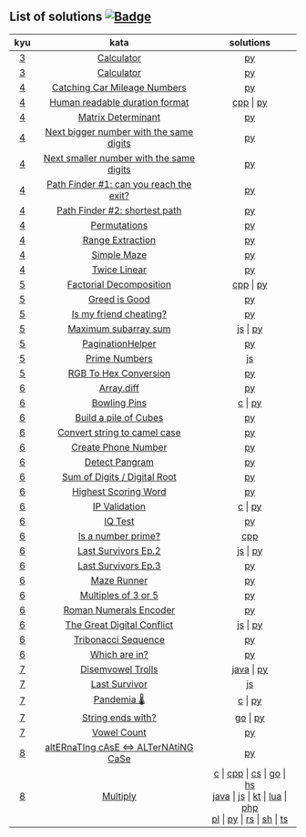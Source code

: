 ## List of solutions [![Badge](https://www.codewars.com/users/e1630m/badges/small)](https://www.codewars.com/users/e1630m)
| kyu | kata | solutions |
| :-: | :--: | :-------: |
| [3](https://github.com/e1630m/codewars/tree/main/3kyu) | [Calculator](https://www.codewars.com/kata/5235c913397cbf2508000048)                                       | [py](https://github.com/e1630m/codewars/blob/main/3kyu/calculator.py) |
| [3](https://github.com/e1630m/codewars/tree/main/3kyu) | [Calculator](https://www.codewars.com/kata/5296bc77afba8baa690002d7)                                       | [py](https://github.com/e1630m/codewars/blob/main/3kyu/sudoku_solver.py) |
| [4](https://github.com/e1630m/codewars/tree/main/4kyu) | [Catching Car Mileage Numbers](https://www.codewars.com/kata/52c4dd683bfd3b434c000292)                     | [py](https://github.com/e1630m/codewars/blob/main/4kyu/catching_car_mileage_numbers.py) |
| [4](https://github.com/e1630m/codewars/tree/main/4kyu) | [Human readable duration format](https://www.codewars.com/kata/52742f58faf5485cae000b9a)                   | [cpp](https://github.com/e1630m/codewars/blob/main/4kyu/human_readable_duration_format.cpp) \| [py](https://github.com/e1630m/codewars/blob/main/4kyu/human_readable_duration_format.py) |
| [4](https://github.com/e1630m/codewars/tree/main/4kyu) | [Matrix Determinant](https://www.codewars.com/kata/52a382ee44408cea2500074c)                               | [py](https://github.com/e1630m/codewars/blob/main/4kyu/matrix_determinant.py) |
| [4](https://github.com/e1630m/codewars/tree/main/4kyu) | [Next bigger number with the same digits](https://www.codewars.com/kata/55983863da40caa2c900004e)          | [py](https://github.com/e1630m/codewars/blob/main/4kyu/next_bigger_number_with_the_same_digits.py) |
| [4](https://github.com/e1630m/codewars/tree/main/4kyu) | [Next smaller number with the same digits](https://www.codewars.com/kata/5659c6d896bc135c4c00021e)         | [py](https://github.com/e1630m/codewars/blob/main/4kyu/next_smaller_number_with_the_same_digits.py) |
| [4](https://github.com/e1630m/codewars/tree/main/4kyu) | [Path Finder #1: can you reach the exit?](https://www.codewars.com/kata/5765870e190b1472ec0022a2)          | [py](https://github.com/e1630m/codewars/blob/main/4kyu/path_finder_1_can_you_reach_the_exit.py) |
| [4](https://github.com/e1630m/codewars/tree/main/4kyu) | [Path Finder #2: shortest path](https://www.codewars.com/kata/57658bfa28ed87ecfa00058a)                    | [py](https://github.com/e1630m/codewars/blob/main/4kyu/path_finder_2_shortest_path.py) |
| [4](https://github.com/e1630m/codewars/tree/main/4kyu) | [Permutations](https://www.codewars.com/kata/5254ca2719453dcc0b00027d)                                     | [py](https://github.com/e1630m/codewars/blob/main/4kyu/permutations.py) |
| [4](https://github.com/e1630m/codewars/tree/main/4kyu) | [Range Extraction](https://www.codewars.com/kata/51ba717bb08c1cd60f00002f)                                 | [py](https://github.com/e1630m/codewars/blob/main/4kyu/range_extraction.py) |
| [4](https://github.com/e1630m/codewars/tree/main/4kyu) | [Simple Maze](https://www.codewars.com/kata/56bb9b7838dd34d7d8001b3c)                                      | [py](https://github.com/e1630m/codewars/blob/main/4kyu/simple_maze.py) |
| [4](https://github.com/e1630m/codewars/tree/main/4kyu) | [Twice Linear](https://www.codewars.com/kata/5672682212c8ecf83e000050)                                     | [py](https://github.com/e1630m/codewars/blob/main/4kyu/twice_linear.py) |
| [5](https://github.com/e1630m/codewars/tree/main/5kyu) | [Factorial Decomposition](https://www.codewars.com/kata/5a045fee46d843effa000070)                          | [cpp](https://github.com/e1630m/codewars/blob/main/5kyu/factorial_decomposition.cpp) \| [py](https://github.com/e1630m/codewars/blob/main/5kyu/factorial_decomposition.py) |
| [5](https://github.com/e1630m/codewars/tree/main/5kyu) | [Greed is Good](https://www.codewars.com/kata/5270d0d18625160ada0000e4)                                    | [py](https://github.com/e1630m/codewars/blob/main/5kyu/greed_is_good.py) |
| [5](https://github.com/e1630m/codewars/tree/main/5kyu) | [Is my friend cheating?](https://www.codewars.com/kata/5547cc7dcad755e480000004)                           | [py](https://github.com/e1630m/codewars/blob/main/5kyu/is_my_friend_cheating.py) |
| [5](https://github.com/e1630m/codewars/tree/main/5kyu) | [Maximum subarray sum](https://www.codewars.com/kata/54521e9ec8e60bc4de000d6c)                             | [js](https://github.com/e1630m/codewars/blob/main/5kyu/maximum_subarray_sum.js) \| [py](https://github.com/e1630m/codewars/blob/main/5kyu/maximum_subarray_sum.py) |
| [5](https://github.com/e1630m/codewars/tree/main/5kyu) | [PaginationHelper](https://www.codewars.com/kata/515bb423de843ea99400000a)                                 | [py](https://github.com/e1630m/codewars/blob/main/5kyu/pagination_helper.py) |
| [5](https://github.com/e1630m/codewars/tree/main/5kyu) | [Prime Numbers](https://www.codewars.com/kata/52dd72494367608ac1000416)                                    | [js](https://github.com/e1630m/codewars/blob/main/5kyu/prime_numbers.js) |
| [5](https://github.com/e1630m/codewars/tree/main/5kyu) | [RGB To Hex Conversion](https://www.codewars.com/kata/513e08acc600c94f01000001)                            | [py](https://github.com/e1630m/codewars/blob/main/5kyu/rgb_to_hex_conversion.py) |
| [6](https://github.com/e1630m/codewars/tree/main/6kyu) | [Array.diff](https://www.codewars.com/kata/523f5d21c841566fde000009)                                       | [py](https://github.com/e1630m/codewars/blob/main/6kyu/array_diff.py) |
| [6](https://github.com/e1630m/codewars/tree/main/6kyu) | [Bowling Pins](https://www.codewars.com/kata/585cf93f6ad5e0d9bf000010)                                     | [c](https://github.com/e1630m/codewars/blob/main/6kyu/bowling_pins.c) \| [py](https://github.com/e1630m/codewars/blob/main/6kyu/bowling_pins.py) |
| [6](https://github.com/e1630m/codewars/tree/main/6kyu) | [Build a pile of Cubes](https://www.codewars.com/kata/5592e3bd57b64d00f3000047)                            | [py](https://github.com/e1630m/codewars/blob/main/6kyu/build_a_pile_of_cubes.py) |
| [6](https://github.com/e1630m/codewars/teee/main/6kyu) | [Convert string to camel case](https://www.codewars.com/kata/517abf86da9663f1d2000003)                     | [py](https://github.com/e1630m/codewars/blob/main/6kyu/convert_string_to_camel_case.py) |
| [6](https://github.com/e1630m/codewars/tree/main/6kyu) | [Create Phone Number](https://www.codewars.com/kata/525f50e3b73515a6db000b83)                              | [py](https://github.com/e1630m/codewars/blob/main/6kyu/create_phone_number.py) |
| [6](https://github.com/e1630m/codewars/tree/main/6kyu) | [Detect Pangram](https://www.codewars.com/kata/545cedaa9943f7fe7b000048)                                   | [py](https://github.com/e1630m/codewars/blob/main/6kyu/detect_pangram.py) |
| [6](https://github.com/e1630m/codewars/tree/main/6kyu) | [Sum of Digits / Digital Root](https://www.codewars.com/kata/541c8630095125aba6000c00)                     | [py](https://github.com/e1630m/codewars/blob/main/6kyu/digital_root.py) |
| [6](https://github.com/e1630m/codewars/tree/main/6kyu) | [Highest Scoring Word](https://www.codewars.com/kata/57eb8fcdf670e99d9b000272)                             | [py](https://github.com/e1630m/codewars/blob/main/6kyu/highest_scoring_word.py) |
| [6](https://github.com/e1630m/codewars/tree/main/6kyu) | [IP Validation](https://www.codewars.com/kata/515decfd9dcfc23bb6000006)                                    | [c](https://github.com/e1630m/codewars/blob/main/6kyu/ip_validation.c) \| [py](https://github.com/e1630m/codewars/blob/main/6kyu/ip_validation.py) |
| [6](https://github.com/e1630m/codewars/tree/main/6kyu) | [IQ Test](https://www.codewars.com/kata/552c028c030765286c00007d)                                          | [py](https://github.com/e1630m/codewars/blob/main/6kyu/iq_test.py) |
| [6](https://github.com/e1630m/codewars/tree/main/6kyu) | [Is a number prime?](https://www.codewars.com/kata/5262119038c0985a5b00029f)                               | [cpp](https://github.com/e1630m/codewars/blob/main/6kyu/is_a_number_prime.cpp) |
| [6](https://github.com/e1630m/codewars/tree/main/6kyu) | [Last Survivors Ep.2](https://www.codewars.com/kata/60a1aac7d5a5fc0046c89651)                              | [js](https://github.com/e1630m/codewars/blob/main/6kyu/last_survivors_ep2.js) \| [py](https://github.com/e1630m/codewars/blob/main/6kyu/last_survivors_ep2.py) |
| [6](https://github.com/e1630m/codewars/tree/main/6kyu) | [Last Survivors Ep.3](https://www.codewars.com/kata/60a2d7f50eee95000d34f414)                              | [py](https://github.com/e1630m/codewars/blob/main/6kyu/last_survivors_ep3.py) |
| [6](https://github.com/e1630m/codewars/tree/main/6kyu) | [Maze Runner](https://www.codewars.com/kata/58663693b359c4a6560001d6)                                      | [py](https://github.com/e1630m/codewars/blob/main/6kyu/maze_runner.py) |
| [6](https://github.com/e1630m/codewars/tree/main/6kyu) | [Multiples of 3 or 5](https://www.codewars.com/kata/514b92a657cdc65150000006)                              | [py](https://github.com/e1630m/codewars/blob/main/6kyu/multiples_of_3_or_5.py) |
| [6](https://github.com/e1630m/codewars/tree/main/6kyu) | [Roman Numerals Encoder](https://www.codewars.com/kata/51b62bf6a9c58071c600001b)                           | [py](https://github.com/e1630m/codewars/blob/main/6kyu/roman_numerals_encoder.py) |
| [6](https://github.com/e1630m/codewars/tree/main/6kyu) | [The Great Digital Conflict](https://www.codewars.com/kata/605150ba96ff8c000b6e3df8)                       | [js](https://github.com/e1630m/codewars/blob/main/6kyu/the_great_digital_conflict.js) \| [py](https://github.com/e1630m/codewars/blob/main/6kyu/the_great_digital_conflict.py) |
| [6](https://github.com/e1630m/codewars/tree/main/6kyu) | [Tribonacci Sequence](https://www.codewars.com/kata/556deca17c58da83c00002db)                              | [py](https://github.com/e1630m/codewars/blob/main/6kyu/tribonacci_sequence.py) |
| [6](https://github.com/e1630m/codewars/tree/main/6kyu) | [Which are in?](https://www.codewars.com/kata/550554fd08b86f84fe000a58)                                    | [py](https://github.com/e1630m/codewars/blob/main/6kyu/which_are_in.py) |
| [7](https://github.com/e1630m/codewars/tree/main/7kyu) | [Disemvowel Trolls](https://www.codewars.com/kata/52fba66badcd10859f00097e)                                | [java](https://github.com/e1630m/codewars/blob/main/7kyu/Troll.java) \| [py](https://github.com/e1630m/codewars/blob/main/7kyu/disemvowel_trolls.py) |
| [7](https://github.com/e1630m/codewars/tree/main/7kyu) | [Last Survivor](https://www.codewars.com/kata/609eee71109f860006c377d1)                                    | [js](https://github.com/e1630m/codewars/blob/main/7kyu/last_survivor.js) |
| [7](https://github.com/e1630m/codewars/tree/main/7kyu) | [Pandemia 🌡️](https://www.codewars.com/kata/5e2596a9ad937f002e510435)                                      | [c](https://github.com/e1630m/codewars/blob/main/7kyu/pandemia.c) \| [py](https://github.com/e1630m/codewars/blob/main/7kyu/pandemia.py) |
| [7](https://github.com/e1630m/codewars/tree/main/7kyu) | [String ends with?](https://www.codewars.com/kata/51f2d1cafc9c0f745c00037d)                                | [go](https://github.com/e1630m/codewars/blob/main/7kyu/string_ends_with.go) \| [py](https://github.com/e1630m/codewars/blob/main/7kyu/string_ends_with.py) |
| [7](https://github.com/e1630m/codewars/tree/main/7kyu) | [Vowel Count](https://www.codewars.com/kata/54ff3102c1bad923760001f3)                                      | [py](https://github.com/e1630m/codewars/blob/main/7kyu/vowel_count.py) |
| [8](https://github.com/e1630m/codewars/tree/main/8kyu) | [altERnaTIng cAsE <=> ALTerNAtiNG CaSe](https://www.codewars.com/kata/56efc695740d30f963000557)            | [py](https://github.com/e1630m/codewars/blob/main/8kyu/alternating_case.py) |
| [8](https://github.com/e1630m/codewars/tree/main/8kyu) | [Multiply](https://www.codewars.com/kata/50654ddff44f800200000004)                                         | [c](https://github.com/e1630m/codewars/blob/main/8kyu/multiply.c) \| [cpp](https://github.com/e1630m/codewars/blob/main/8kyu/multiply.cpp) \| [cs](https://github.com/e1630m/codewars/blob/main/8kyu/multiply.cs) \| [go](https://github.com/e1630m/codewars/blob/main/8kyu/multiply.go) \| [hs](https://github.com/e1630m/codewars/blob/main/8kyu/multiply.hs) <br> [java](https://github.com/e1630m/codewars/blob/main/8kyu/Multiply.java) \| [js](https://github.com/e1630m/codewars/blob/main/8kyu/multiply.js) \| [kt](https://github.com/e1630m/codewars/blob/main/8kyu/multiply.kt) \| [lua](https://github.com/e1630m/codewars/blob/main/8kyu/multiply.lua) \| [php](https://github.com/e1630m/codewars/blob/main/8kyu/multiply.php) <br> [pl](https://github.com/e1630m/codewars/blob/main/8kyu/multiply.pl) \| [py](https://github.com/e1630m/codewars/blob/main/8kyu/multiply.py) \| [rs](https://github.com/e1630m/codewars/blob/main/8kyu/multiply.rs) \| [sh](https://github.com/e1630m/codewars/blob/main/8kyu/multiply.sh) \| [ts](https://github.com/e1630m/codewars/blob/main/8kyu/multiply.ts) |
